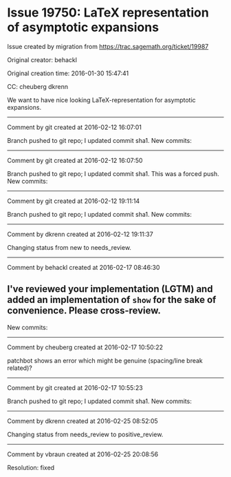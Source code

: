 # Issue 19750: LaTeX representation of asymptotic expansions

Issue created by migration from https://trac.sagemath.org/ticket/19987

Original creator: behackl

Original creation time: 2016-01-30 15:47:41

CC:  cheuberg dkrenn

We want to have nice looking LaTeX-representation for asymptotic expansions.


---

Comment by git created at 2016-02-12 16:07:01

Branch pushed to git repo; I updated commit sha1. New commits:


---

Comment by git created at 2016-02-12 16:07:50

Branch pushed to git repo; I updated commit sha1. This was a forced push. New commits:


---

Comment by git created at 2016-02-12 19:11:14

Branch pushed to git repo; I updated commit sha1. New commits:


---

Comment by dkrenn created at 2016-02-12 19:11:37

Changing status from new to needs_review.


---

Comment by behackl created at 2016-02-17 08:46:30

I've reviewed your implementation (LGTM) and added an implementation of `show` for the sake of convenience. Please cross-review.
----
New commits:


---

Comment by cheuberg created at 2016-02-17 10:50:22

patchbot shows an error which might be genuine (spacing/line break related)?


---

Comment by git created at 2016-02-17 10:55:23

Branch pushed to git repo; I updated commit sha1. New commits:


---

Comment by dkrenn created at 2016-02-25 08:52:05

Changing status from needs_review to positive_review.


---

Comment by vbraun created at 2016-02-25 20:08:56

Resolution: fixed
